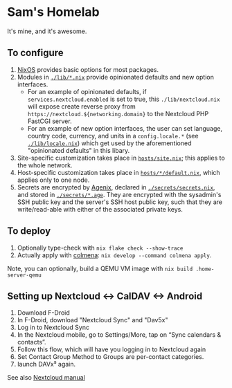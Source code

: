 # Sam's Homelab

It's mine, and it's awesome.

## To configure

1. [NixOS](https://nixos.org/manual/nixos/unstable/options) provides basic options for most packages.
2. Modules in [`./lib/*.nix`](./lib/default.nix) provide opinionated defaults and new option interfaces.
   - For an example of opinionated defaults, if `services.nextcloud.enabled` is set to true, this `./lib/nextcloud.nix` will expose create reverse proxy from `https://nextcloud.${networking.domain}` to the Nextcloud PHP FastCGI server.
   - For an example of new option interfaces, the user can set language, country code, currency, and units in a `config.locale.*` (see [`./lib/locale.nix`](./lib/locale.nix)) which get used by the aforementioned "opinionated defaults" in this libary.
3. Site-specific customization takes place in [`hosts/site.nix`](./hosts/site.nix); this applies to the whole network.
4. Host-specific customization takes place in [`hosts/*/default.nix`](./hosts/home-server/default.nix), which applies only to one node.
5. Secrets are encrypted by [Agenix](https://github.com/ryantm/agenix), declared in [`./secrets/secrets.nix`](./secrets/secrets.nix), and stored in [`./secrets/*.age`](./secrets/). They are encrypted with the sysadmin's SSH public key and the server's SSH host public key, such that they are write/read-able with either of the associated private keys.

## To deploy

1. Optionally type-check with `nix flake check --show-trace`
2. Actually apply with [colmena](https://github.com/zhaofengli/colmena): `nix develop --command colmena apply`.

Note, you can optionally, build a QEMU VM image with `nix build .home-server-qemu`

## Setting up Nextcloud <-> CalDAV <-> Android

1. Download F-Droid
2. In F-Droid, download "Nextcloud Sync" and "Dav5x"
3. Log in to Nextcloud Sync
4. In the Nextcloud mobile, go to Settings/More, tap on “Sync calendars & contacts”.
5. Follow this flow, which will have you logging in to Nextcloud again
6. Set Contact Group Method to Groups are per-contact categories.
7. launch DAVx⁵ again.

See also [Nextcloud manual](https://docs.nextcloud.com/server/latest/user_manual/en/groupware/sync_android.html#contacts-and-calendar)
